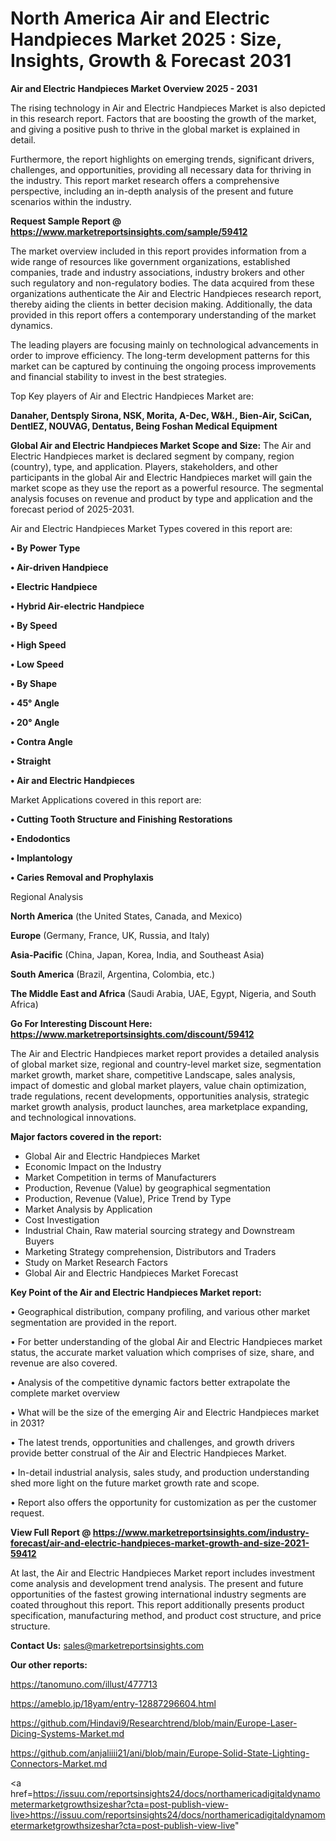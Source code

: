 # North America Air and Electric Handpieces Market 2025 : Size, Insights, Growth & Forecast 2031

<Strong> Air and Electric Handpieces Market Overview 2025 - 2031</strong>

The rising technology in Air and Electric Handpieces Market is also depicted in this research report. Factors that are boosting the growth of the market, and giving a positive push to thrive in the global market is explained in detail.

Furthermore, the report highlights on emerging trends, significant drivers, challenges, and opportunities, providing all necessary data for thriving in the industry. This report market research offers a comprehensive perspective, including an in-depth analysis of the present and future scenarios within the industry.

<strong>Request Sample Report @ <a href=https://www.marketreportsinsights.com/sample/59412>https://www.marketreportsinsights.com/sample/59412</a></strong>

The market overview included in this report provides information from a wide range of resources like government organizations, established companies, trade and industry associations, industry brokers and other such regulatory and non-regulatory bodies. The data acquired from these organizations authenticate the Air and Electric Handpieces research report, thereby aiding the clients in better decision making. Additionally, the data provided in this report offers a contemporary understanding of the market dynamics.

The leading players are focusing mainly on technological advancements in order to improve efficiency. The long-term development patterns for this market can be captured by continuing the ongoing process improvements and financial stability to invest in the best strategies.

Top Key players of Air and Electric Handpieces Market are:

<strong>Danaher, Dentsply Sirona, NSK, Morita, A-Dec, W&H., Bien-Air, SciCan, DentlEZ, NOUVAG, Dentatus, Being Foshan Medical Equipment</strong>

<strong><b>Global Air and Electric Handpieces Market Scope and Size:</b></strong>
The Air and Electric Handpieces market is declared segment by company, region (country), type, and application. Players, stakeholders, and other participants in the global Air and Electric Handpieces market will gain the market scope as they use the report as a powerful resource. The segmental analysis focuses on revenue and product by type and application and the forecast period of 2025-2031.

Air and Electric Handpieces Market Types covered in this report are:

<strong>• By Power Type

• Air-driven Handpiece

• Electric Handpiece

• Hybrid Air-electric Handpiece

• By Speed

• High Speed

• Low Speed

• By Shape

• 45° Angle

• 20° Angle

• Contra Angle

• Straight

• Air and Electric Handpieces</strong>

Market Applications covered in this report are:

<strong>• Cutting Tooth Structure and Finishing Restorations

• Endodontics

• Implantology

• Caries Removal and Prophylaxis</strong> 

Regional Analysis

<strong>North America</strong> (the United States, Canada, and Mexico)

<strong>Europe</strong> (Germany, France, UK, Russia, and Italy)

<strong>Asia-Pacific</strong> (China, Japan, Korea, India, and Southeast Asia)

<strong>South America</strong> (Brazil, Argentina, Colombia, etc.)

<strong>The Middle East and Africa</strong> (Saudi Arabia, UAE, Egypt, Nigeria, and South Africa)

<strong>Go For Interesting Discount Here: <a href=https://www.marketreportsinsights.com/discount/59412>https://www.marketreportsinsights.com/discount/59412</a></strong>

The Air and Electric Handpieces market report provides a detailed analysis of global market size, regional and country-level market size, segmentation market growth, market share, competitive Landscape, sales analysis, impact of domestic and global market players, value chain optimization, trade regulations, recent developments, opportunities analysis, strategic market growth analysis, product launches, area marketplace expanding, and technological innovations.

<strong><b>Major factors covered in the report:</b></strong>
<ul>
  <li>Global Air and Electric Handpieces Market </li>
  <li>Economic Impact on the Industry</li>
  <li>Market Competition in terms of Manufacturers</li>
  <li>Production, Revenue (Value) by geographical segmentation</li>
  <li>Production, Revenue (Value), Price Trend by Type</li>
  <li>Market Analysis by Application</li>
  <li>Cost Investigation</li>
  <li>Industrial Chain, Raw material sourcing strategy and Downstream Buyers</li>
  <li>Marketing Strategy comprehension, Distributors and Traders</li>
  <li>Study on Market Research Factors</li>
  <li>Global Air and Electric Handpieces Market Forecast</li>
</ul>

<strong><b>Key Point of the Air and Electric Handpieces Market report:</b></strong>

• Geographical distribution, company profiling, and various other market segmentation are provided in the report.

• For better understanding of the global Air and Electric Handpieces market status, the accurate market valuation which comprises of size, share, and revenue are also covered.

• Analysis of the competitive dynamic factors better extrapolate the complete market overview

• What will be the size of the emerging Air and Electric Handpieces market in 2031?

• The latest trends, opportunities and challenges, and growth drivers provide better construal of the Air and Electric Handpieces Market.

• In-detail industrial analysis, sales study, and production understanding shed more light on the future market growth rate and scope.

• Report also offers the opportunity for customization as per the customer request.

<strong><b>View Full Report @ <a href=https://www.marketreportsinsights.com/industry-forecast/air-and-electric-handpieces-market-growth-and-size-2021-59412>https://www.marketreportsinsights.com/industry-forecast/air-and-electric-handpieces-market-growth-and-size-2021-59412</a></b></strong>


At last, the Air and Electric Handpieces Market report includes investment come analysis and development trend analysis. The present and future opportunities of the fastest growing international industry segments are coated throughout this report. This report additionally presents product specification, manufacturing method, and product cost structure, and price structure.

<strong>Contact Us:</strong>
sales@marketreportsinsights.com

<strong>Our other reports:</strong>

<a href=https://tanomuno.com/illust/477713>https://tanomuno.com/illust/477713</a>

<a href=https://ameblo.jp/18yam/entry-12887296604.html>https://ameblo.jp/18yam/entry-12887296604.html</a>

<a href=https://github.com/Hindavi9/Researchtrend/blob/main/Europe-Laser-Dicing-Systems-Market.md>https://github.com/Hindavi9/Researchtrend/blob/main/Europe-Laser-Dicing-Systems-Market.md</a>

<a href=https://github.com/anjaliiii21/ani/blob/main/Europe-Solid-State-Lighting-Connectors-Market.md>https://github.com/anjaliiii21/ani/blob/main/Europe-Solid-State-Lighting-Connectors-Market.md</a>

<a href=https://issuu.com/reportsinsights24/docs/northamericadigitaldynamometermarketgrowthsizeshar?cta=post-publish-view-live>https://issuu.com/reportsinsights24/docs/northamericadigitaldynamometermarketgrowthsizeshar?cta=post-publish-view-live</a>"
